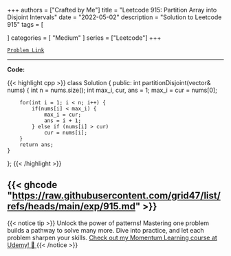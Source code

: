 
+++
authors = ["Crafted by Me"]
title = "Leetcode 915: Partition Array into Disjoint Intervals"
date = "2022-05-02"
description = "Solution to Leetcode 915"
tags = [
    
]
categories = [
    "Medium"
]
series = ["Leetcode"]
+++



[`Problem Link`](https://leetcode.com/problems/partition-array-into-disjoint-intervals/description/)

---

**Code:**

{{< highlight cpp >}}
class Solution {
public:
    int partitionDisjoint(vector<int>& nums) {
        int n = nums.size();
        int max_i, cur, ans = 1;
        max_i = cur = nums[0];
        
        for(int i = 1; i < n; i++) {
            if(nums[i] < max_i) {
                max_i = cur;
                ans = i + 1;
            } else if (nums[i] > cur)
                cur = nums[i];
        }
        return ans;
    }
};
{{< /highlight >}}

{{< ghcode "https://raw.githubusercontent.com/grid47/list/refs/heads/main/exp/915.md" >}}
---


{{< notice tip >}}
Unlock the power of patterns! Mastering one problem builds a pathway to solve many more. Dive into practice, and let each problem sharpen your skills. [Check out my Momentum Learning course at Udemy! 🚀 ](https://www.udemy.com/course/algorithms-and-data-structures-in-cpp/)
{{< /notice >}}

